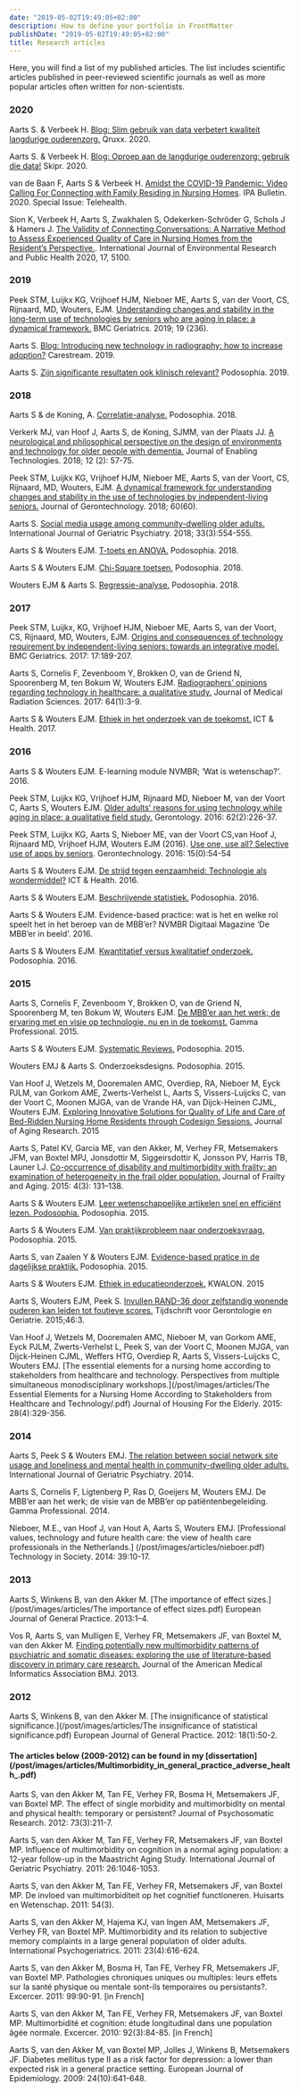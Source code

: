 ```yaml
---
date: "2019-05-02T19:49:05+02:00"
description: How to define your portfolio in FrontMatter
publishDate: "2019-05-02T19:49:05+02:00"
title: Research articles
---
```


Here, you will find a list of my published articles. The list includes scientific articles published in peer-reviewed scientific journals as well as more popular articles often written for non-scientists.


<!--more-->
### 2020

Aarts S. & Verbeek H. [Blog: Slim gebruik van data verbetert kwaliteit langdurige ouderenzorg.](https://www.qruxx.com/slim-gebruik-van-data-verbetert-kwaliteit-van-zorg/) Qruxx. 2020.

Aarts S. & Verbeek H. [Blog: Oproep aan de langdurige ouderenzorg: gebruik die data!](https://www.skipr.nl/blog/oproep-aan-de-langdurige-ouderenzorg-gebruik-die-data/) Skipr. 2020.

van de Baan F, Aarts S & Verbeek H. [Amidst the COVID-19 Pandemic: Video Calling For Connecting with Family Residing in Nursing Homes](https://www.researchgate.net/publication/343851300_Amidst_the_COVID-19_Pandemic_Video_Calling_For_Connecting_with_Family_Residing_in_Nursing_Homes). IPA Bulletin. 2020. Special Issue: Telehealth.

Sion K, Verbeek H, Aarts S, Zwakhalen S, Odekerken-Schröder G, Schols J & Hamers J. [The Validity of Connecting Conversations: A Narrative Method to Assess Experienced Quality of Care in Nursing Homes from the Resident’s Perspective.](https://www.researchgate.net/publication/342986833_The_Validity_of_Connecting_Conversations_A_Narrative_Method_to_Assess_Experienced_Quality_of_Care_in_Nursing_Homes_from_the_Resident's_Perspective). International Journal of Environmental Research and Public Health 2020, 17, 5100.

### 2019

Peek STM, Luijkx KG, Vrijhoef HJM, Nieboer ME, Aarts S, van der Voort, CS, Rijnaard, MD, Wouters, EJM. [Understanding changes and stability in the long-term use of technologies by seniors who are aging in place: a dynamical framework.](<https://bmcgeriatr.biomedcentral.com/articles/10.1186/s12877-019-1241-9>) BMC Geriatrics. 2019; 19 (236).

Aarts S. [Blog: Introducing new technology in radiography: how to increase adoption?](<https://www.carestream.com/blog/2019/04/15/increasing-adoption-of-technology-in-radiography/>) Carestream. 2019.

Aarts S. [Zijn significante resultaten ook klinisch relevant?](/post/images/articles/Aarts2019_Article_ZijnStatistischSignificanteRes.pdf) Podosophia. 2019.

### 2018
Aarts S & de Koning, A. [Correlatie-analyse.](/post/images/articles/Aarts-Koning2018_Article_Correlatie.pdf) Podosophia. 2018.

Verkerk MJ, van Hoof J, Aarts S, de Koning, SJMM, van der Plaats JJ. [A neurological and philosophical perspective on the design of environments and technology for older people with dementia.](/post/images/articles/JET-11-2017-0043.pdf) Journal of Enabling Technologies. 2018; 12 (2): 57-75.

Peek STM, Luijkx KG, Vrijhoef HJM, Nieboer ME, Aarts S, van der Voort, CS, Rijnaard, MD, Wouters, EJM. [A dynamical framework for understanding changes and stability in the use of technologies by independent-living seniors.](/post/images/articles/505b5b921e94426abf753fd10332c501.pdf) Journal of Gerontechnology. 2018; 60(60).

Aarts S. [Social media usage among community-dwelling older adults.](/post/images/articles/AS7352359479173191552305318417_content_1.pdf) International Journal of Geriatric Psychiatry. 2018; 33(3):554-555.

Aarts S & Wouters EJM. [T-toets en ANOVA.](/post/images/articles/Aarts-Wouters2018_Article_DeT-toetsEnDeAnalysisOfVarianc.pdf) Podosophia. 2018.

Aarts S & Wouters EJM. [Chi-Square toetsen.](/post/images/articles/Aarts-Wouters2017_Article_DeChi-squaretoets.pdf) Podosophia. 2018.

Wouters EJM & Aarts S. [Regressie-analyse.](/post/images/article/Wouters-Aarts2018_Article_Regressie-analyse.pdf) Podosophia. 2018.

### 2017
Peek STM, Luijkx, KG, Vrijhoef HJM, Nieboer ME, Aarts S, van der Voort, CS, Rijnaard, MD, Wouters, EJM. [Origins and consequences of technology requirement by independent-living seniors: towards an integrative model.](/post/images/articles/Peektechnology.pdf) BMC Geriatrics. 2017: 17:189-207.

Aarts S, Cornelis F, Zevenboom Y, Brokken O, van de Griend N, Spoorenberg M, ten Bokum W, Wouters EJM. [Radiographers’ opinions regarding technology in healthcare: a qualitative study.](/post/images/articles/The_opinions_of_radiographers_nuclear_medicine_tec.pdf) Journal of Medical Radiation Sciences. 2017: 64(1):3-9.

Aarts S & Wouters EJM. [Ethiek in het onderzoek van de toekomst.](<https://www.icthealth.nl/online-magazine/ethiek-in-het-onderzoek-van-de-toekomst/>) ICT & Health. 2017.

### 2016
Aarts S & Wouters EJM. E-learning module NVMBR; ‘Wat is wetenschap?’. 2016.

Peek STM, Luijkx KG, Vrijhoef HJM, Rijnaard MD, Nieboer M, van der Voort C, Aarts S, Wouters EJM. [Older adults’ reasons for using technology while aging in place: a qualitative field study.](/post/images/articles/Peeketal.-2015-OlderAdultsReasonsforUsingTechnologywhileAginginPlace-2.pdf) Gerontology. 2016: 62(2):226-37.

Peek STM, Luijkx KG, Aarts S, Nieboer ME, van der Voort CS,van Hoof J, Rijnaard MD, Vrijhoef HJM, Wouters EJM (2016). [Use one, use all? Selective use of apps by seniors](<https://journal.gerontechnology.org/currentIssueContent.aspx?aid=2345>). Gerontechnology. 2016: 15(0):54-54

Aarts S & Wouters EJM. [De strijd tegen eenzaamheid: Technologie als wondermiddel?](<https://www.icthealth.nl/nieuws/de-strijd-tegen-eenzaamheid-technologie-als-wondermiddel/>) ICT & Health. 2016.

Aarts S & Wouters EJM. [Beschrijvende statistiek.](/post/images/articles/Wouters-Aarts2016_Article_BeschrijvendeStatistiek.pdf) Podosophia. 2016.

Aarts S & Wouters EJM. Evidence-based practice: wat is het en welke rol speelt het in het beroep van de MBB’er? NVMBR Digitaal Magazine ‘De MBB’er in beeld’. 2016.

Aarts S & Wouters EJM. [Kwantitatief versus kwalitatief onderzoek.](/post/images/articles/Wouters-Aarts2016_Article_KwantitatiefVersusKwalitatiefO.pdf) Podosophia. 2016.

### 2015
Aarts S, Cornelis F, Zevenboom Y, Brokken O, van de Griend N, Spoorenberg M, ten Bokum W, Wouters EJM. [De MBB’er aan het werk; de ervaring met en visie op technologie, nu en in de toekomst.](<https://www.researchgate.net/publication/272822744_De_MBB'er_aan_het_werk_de_ervaringen_en_visie_van_de_MBB'er_op_patientenbegeleiding>) Gamma Professional. 2015.

Aarts S & Wouters EJM. [Systematic Reviews.](/post/images/articles/Wouters-Aarts2016_Article_SystematicReviews.pdf) Podosophia. 2015.

Wouters EMJ & Aarts S. Onderzoeksdesigns. Podosophia. 2015.

Van Hoof J, Wetzels M, Dooremalen AMC, Overdiep, RA, Nieboer M, Eyck PJLM, van Gorkom AME, Zwerts-Verhelst L, Aarts S, Vissers-Luijcks C, van der Voort C, Moonen MJGA, van de Vrande HA, van Dijck-Heinen CJML, Wouters EJM. [Exploring Innovative Solutions for Quality of Life and Care of Bed-Ridden Nursing Home Residents through Codesign Sessions.](/post/images/articles/JAR2015-185054.pdf) Journal of Aging Research. 2015

Aarts S, Patel KV, Garcia ME, van den Akker, M, Verhey FR, Metsemakers JFM, van Boxtel MPJ, Jonsdottir M, Siggeirsdottir K, Jonsson PV, Harris TB, Launer LJ. [Co-occurrence of disability and multimorbidity with frailty: an examination of heterogeneity in the frail older population.](/post/images/articles/frailty.pdf) Journal of Frailty and Aging. 2015: 4(3): 131–138.

Aarts S & Wouters EJM. [Leer wetenschappelijke artikelen snel en efficiënt lezen. Podosophia.](/post/images/articles/Aarts-Wouters2015_Article_LeerWetenschappelijkeArtikelen.pdf) Podosophia. 2015.

Aarts S & Wouters EJM. [Van praktijkprobleem naar onderzoeksvraag.](/post/images/articles/Aarts-Wouters2015_Article_VanPraktijkprobleemNaarOnderzo.pdf) Podosophia. 2015.

Aarts S, van Zaalen Y & Wouters EJM. [Evidence-based pratice in de dagelijkse praktijk.](/post/images/articles/Aarts2015_Article_Evidence-basedPracticeInDeDage.pdf) Podosophia. 2015.

Aarts S & Wouters EJM. [Ethiek in educatieonderzoek.](/post/images/articles/Ethiekkwal.pdf) KWALON. 2015

Aarts S, Wouters EJM, Peek S. [Invullen RAND-36 door zelfstandig wonende ouderen kan leiden tot foutieve scores.](/post/images/articles/Aarts2015_Article_GebruikVanDeRAND-36BijZelfstan.pdf) Tijdschrift voor Gerontologie en Geriatrie. 2015;46:3.

Van Hoof J, Wetzels M, Dooremalen AMC, Nieboer M, van Gorkom AME, Eyck PJLM, Zwerts-Verhelst L, Peek S, van der Voort C, Moonen MJGA, van Dijck-Heinen CJML, Weffers HTG, Overdiep R, Aarts S, Vissers-Luijcks C, Wouters EMJ. [The essential elements for a nursing home according to stakeholders from healthcare and technology. Perspectives from multiple simultaneous monodisciplinary workshops.](/post/images/articles/The Essential Elements for a Nursing Home According to Stakeholders from Healthcare and Technology/.pdf) Journal of Housing For the Elderly. 2015: 28(4):329-356.

### 2014
Aarts S, Peek S & Wouters EMJ. [The relation between social network site usage and loneliness and mental health in community-dwelling older adults.](/post/images/articles/GPS4241.pdf) International Journal of Geriatric Psychiatry. 2014.

Aarts S, Cornelis F, Ligtenberg P, Ras D, Goeijers M, Wouters EMJ. De MBB’er aan het werk; de visie van de MBB’er op patiëntenbegeleiding. Gamma Professional. 2014.

Nieboer, M.E., van Hoof J, van Hout A, Aarts S, Wouters EMJ. [Professional values, technology and future health care: the view of health care professionals in the Netherlands.] (/post/images/articles/nieboer.pdf) Technology in Society. 2014: 39:10-17.

### 2013
Aarts S, Winkens B, van den Akker M. [The importance of effect sizes.](/post/images/articles/The importance of effect sizes.pdf) European Journal of General Practice. 2013:1–4.

Vos R, Aarts S, van Mulligen E, Verhey FR, Metsemakers JF, van Boxtel M, van den Akker M. [Finding potentially new multimorbidity patterns of psychiatric and somatic diseases: exploring the use of literature-based discovery in primary care research.](/post/images/articles/Finding_potentially_new_multimorbidity_patterns_of-2.pdf) Journal of the American Medical Informatics Association BMJ. 2013.

### 2012
Aarts S, Winkens B, van den Akker M. [The insignificance of statistical significance.](/post/images/articles/The insignificance of statistical significance.pdf) European Journal of General Practice. 2012: 18(1):50-2.

#### The articles below (2009-2012) can be found in my [dissertation] (/post/images/articles/Multimorbidity_in_general_practice_adverse_health_.pdf)

Aarts S, van den Akker M, Tan FE, Verhey FR, Bosma H, Metsemakers JF, van Boxtel MP. The effect of single morbidity and multimorbidity on mental and physical health: temporary or persistent? Journal of Psychosomatic Research. 2012: 73(3):211-7.

Aarts S, van den Akker M, Tan FE, Verhey FR, Metsemakers JF, van Boxtel MP. Influence of multimorbidity on cognition in a normal aging population: a 12-year follow-up in the Maastricht Aging Study. International Journal of Geriatric Psychiatry. 2011: 26:1046-1053.

Aarts S, van den Akker M, Tan FE, Verhey FR, Metsemakers JF, van Boxtel MP. De invloed van multimorbiditeit op het cognitief functioneren. Huisarts en Wetenschap. 2011: 54(3).

Aarts S, van den Akker M, Hajema KJ, van Ingen AM, Metsemakers JF, Verhey FR, van Boxtel MP. Multimorbidity and its relation to subjective memory complaints in a large general population of older adults. International Psychogeriatrics. 2011: 23(4):616-624.

Aarts S, van den Akker M, Bosma H, Tan FE, Verhey FR, Metsemakers JF, van Boxtel MP. Pathologies chroniques uniques ou multiples: leurs effets sur la santé physique ou mentale sont-ils temporaires ou persistants?. Excercer. 2011: 99:90-91. [in French]

Aarts S, van den Akker M, Tan FE, Verhey FR, Metsemakers JF, van Boxtel MP. Multimorbidité et cognition: étude longitudinal dans une population âgée normale. Excercer. 2010: 92(3):84-85. [in French]

Aarts S, van den Akker M, van Boxtel MP, Jolles J, Winkens B, Metsemakers JF. Diabetes mellitus type II as a risk factor for depression: a lower than expected risk in a general practice setting. European Journal of Epidemiology. 2009: 24(10):641-648.

